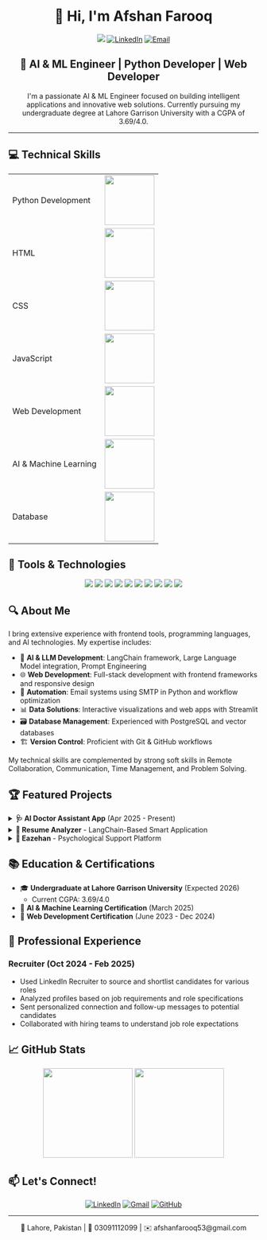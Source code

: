 # <div align="center">👋 Hi, I'm Afshan Farooq</div>

<div align="center">
  
  ![](https://komarev.com/ghpvc/?username=Afshan-Farooq-dev&color=blueviolet)
  [![LinkedIn](https://img.shields.io/badge/LinkedIn-Connect-blue)](https://www.linkedin.com/in/afshan-farooq-459a1531b)
  [![Email](https://img.shields.io/badge/Email-Contact-red)](mailto:afshanfarooq53@gmail.com)
  
</div>

## <div align="center">🚀 AI & ML Engineer | Python Developer | Web Developer</div>

<p align="center">I'm a passionate AI & ML Engineer focused on building intelligent applications and innovative web solutions. Currently pursuing my undergraduate degree at Lahore Garrison University with a CGPA of 3.69/4.0.</p>

---

## 💻 Technical Skills

<table>
  <tr>
    <td>Python Development</td>
    <td>
      <img src="https://progress-bar.dev/85" width="100"/>
    </td>
  </tr>
  <tr>
    <td>HTML</td>
    <td>
      <img src="https://progress-bar.dev/90" width="100"/>
    </td>
  </tr>
  <tr>
    <td>CSS</td>
    <td>
      <img src="https://progress-bar.dev/85" width="100"/>
    </td>
  </tr>
  <tr>
    <td>JavaScript</td>
    <td>
      <img src="https://progress-bar.dev/80" width="100"/>
    </td>
  </tr>
  <tr>
    <td>Web Development</td>
    <td>
      <img src="https://progress-bar.dev/70" width="100"/>
    </td>
  </tr>
  <tr>
    <td>AI & Machine Learning</td>
    <td>
      <img src="https://progress-bar.dev/65" width="100"/>
    </td>
  </tr>
  <tr>
    <td>Database</td>
    <td>
      <img src="https://progress-bar.dev/60" width="100"/>
    </td>
  </tr>
</table>

## 🧰 Tools & Technologies

<p align="center">
  <img src="https://img.shields.io/badge/Python-3776AB?style=for-the-badge&logo=python&logoColor=white" />
  <img src="https://img.shields.io/badge/JavaScript-F7DF1E?style=for-the-badge&logo=javascript&logoColor=black" />
  <img src="https://img.shields.io/badge/HTML5-E34F26?style=for-the-badge&logo=html5&logoColor=white" />
  <img src="https://img.shields.io/badge/CSS3-1572B6?style=for-the-badge&logo=css3&logoColor=white" />
  <img src="https://img.shields.io/badge/Bootstrap-563D7C?style=for-the-badge&logo=bootstrap&logoColor=white" />
  <img src="https://img.shields.io/badge/jQuery-0769AD?style=for-the-badge&logo=jquery&logoColor=white" />
  <img src="https://img.shields.io/badge/PostgreSQL-316192?style=for-the-badge&logo=postgresql&logoColor=white" />
  <img src="https://img.shields.io/badge/Git-F05032?style=for-the-badge&logo=git&logoColor=white" />
  <img src="https://img.shields.io/badge/Streamlit-FF4B4B?style=for-the-badge&logo=streamlit&logoColor=white" />
  <img src="https://img.shields.io/badge/LangChain-000000?style=for-the-badge&logo=chainlink&logoColor=white" />
</p>

## 🔍 About Me

I bring extensive experience with frontend tools, programming languages, and AI technologies. My expertise includes:

- 🤖 **AI & LLM Development**: LangChain framework, Large Language Model integration, Prompt Engineering
- 🌐 **Web Development**: Full-stack development with frontend frameworks and responsive design
- 🔄 **Automation**: Email systems using SMTP in Python and workflow optimization
- 📊 **Data Solutions**: Interactive visualizations and web apps with Streamlit
- 🗃️ **Database Management**: Experienced with PostgreSQL and vector databases
- 🏗️ **Version Control**: Proficient with Git & GitHub workflows

My technical skills are complemented by strong soft skills in Remote Collaboration, Communication, Time Management, and Problem Solving.

## 🏆 Featured Projects

<details>
<summary><b>🩺 AI Doctor Assistant App</b> (Apr 2025 - Present)</summary>
<br>
Built an AI-powered medical assistant using Python, LangChain, and Groq API to analyze symptoms, suggest specialists, and manage appointments with database and email integration.
<br><br>
<b>Technologies:</b> Python, LangChain, Groq API, PostgreSQL, SMTP
</details>

<details>
<summary><b>📄 Resume Analyzer</b> - LangChain-Based Smart Application</summary>
<br>
Built an intelligent resume analysis tool using Langchain, Hugging Face models, PGVector, and Groq LLM. Enabled PDF parsing, vector embedding, and real-time Q&A via a Streamlit interface.
<br><br>
<b>Technologies:</b> Python, LangChain, Hugging Face, PGVector, Groq LLM, Streamlit
</details>

<details>
<summary><b>🧠 Eazehan</b> - Psychological Support Platform</summary>
<br>
Developed Eazehan, a platform allowing users to seek anonymous help from professional psychologists. The platform also serves as a resource for research students in psychology.
<br><br>
<b>Technologies:</b> Web Development, Database Management, User Authentication
</details>

## 📚 Education & Certifications

- 🎓 **Undergraduate at Lahore Garrison University** (Expected 2026)
  - Current CGPA: 3.69/4.0
- 📜 **AI & Machine Learning Certification** (March 2025)
- 📜 **Web Development Certification** (June 2023 - Dec 2024)

## 💼 Professional Experience

### Recruiter (Oct 2024 - Feb 2025)
- Used LinkedIn Recruiter to source and shortlist candidates for various roles
- Analyzed profiles based on job requirements and role specifications
- Sent personalized connection and follow-up messages to potential candidates
- Collaborated with hiring teams to understand job role expectations

## 📈 GitHub Stats

<div align="center">
  <img height="180em" src="https://github-readme-stats.vercel.app/api?username=Afshan-Farooq-dev&show_icons=true&theme=radical&include_all_commits=true&count_private=true"/>
  <img height="180em" src="https://github-readme-stats.vercel.app/api/top-langs/?username=Afshan-Farooq-dev&layout=compact&langs_count=7&theme=radical"/>
</div>

## 📫 Let's Connect!

<div align="center">
  
[![LinkedIn](https://img.shields.io/badge/linkedin-%230077B5.svg?style=for-the-badge&logo=linkedin&logoColor=white)](https://www.linkedin.com/in/afshan-farooq-459a1531b)
[![Gmail](https://img.shields.io/badge/Gmail-D14836?style=for-the-badge&logo=gmail&logoColor=white)](mailto:afshanfarooq53@gmail.com)
[![GitHub](https://img.shields.io/badge/github-%23121011.svg?style=for-the-badge&logo=github&logoColor=white)](https://github.com/Afshan-Farooq-dev)
  
</div>

---

<div align="center">
  📍 Lahore, Pakistan | 📱 03091112099 | ✉️ afshanfarooq53@gmail.com
</div>
